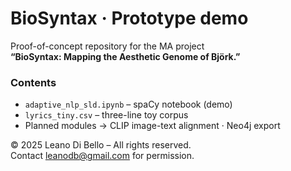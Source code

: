 # BioSyntax · Prototype demo
Proof-of-concept repository for the MA project  
**“BioSyntax: Mapping the Aesthetic Genome of Björk.”**

### Contents
* `adaptive_nlp_sld.ipynb` – spaCy notebook (demo)
* `lyrics_tiny.csv` – three-line toy corpus
* Planned modules → CLIP image-text alignment · Neo4j export
 
<!-- list-terminator -->

© 2025 Leano Di Bello – All rights reserved.  
Contact leanodb@gmail.com for permission.

